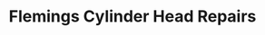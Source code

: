---
title: "Flemings Cylinder Head Repairs"
url: /christchurch/flemings-cylinder-head-repairs/
shop: car repair
---